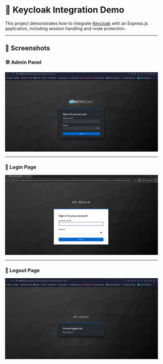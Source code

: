 # 🔐 Keycloak Integration Demo

This project demonstrates how to integrate [Keycloak](https://www.keycloak.org/) with an Express.js application, including session handling and route protection.

---

## 📸 Screenshots

### 🛠️ Admin Panel

![Admin Panel](./tp2/assets/admin%20key.png)

---

### 🔐 Login Page

![Login Page](./tp2/assets/login.png)

---

### 🚪 Logout Page

![Logout Page](./tp2/assets/logout.png)